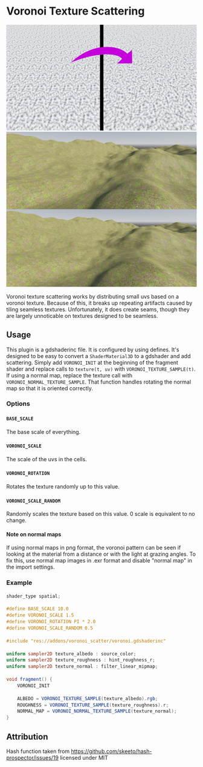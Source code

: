 # Voronoi Texture Scattering

<img alt="An example of voronoi texture scattering" src="example_noise.jpg" width="800px">

<img alt="Another example of voronoi texture scattering" src="example_grass.jpg" width="800px">

Voronoi texture scattering works by distributing small uvs based on a voronoi texture. Because of this, it breaks up repeating artifacts caused by tiling seamless textures. Unfortunately, it does create seams, though they are largely unnoticable on textures designed to be seamless.

## Usage

This plugin is a gdshaderinc file. It is configured by using defines. It's designed to be easy to convert a `ShaderMaterial3D` to a gdshader and add scattering. Simply add `VORONOI_INIT` at the beginning of the fragment shader and replace calls to `texture(t, uv)` with `VORONOI_TEXTURE_SAMPLE(t)`. If using a normal map, replace the texture call with `VORONOI_NORMAL_TEXTURE_SAMPLE`. That function handles rotating the normal map so that it is oriented correctly.

### Options

#### `BASE_SCALE`

The base scale of everything.

#### `VORONOI_SCALE`

The scale of the uvs in the cells.

#### `VORONOI_ROTATION`

Rotates the texture randomly up to this value.

#### `VORONOI_SCALE_RANDOM`

Randomly scales the texture based on this value. 0 scale is equivalent to no change.

#### Note on normal maps

If using normal maps in png format, the voronoi pattern can be seen if looking at the material from a distance or with the light at grazing angles. To fix this, use normal map images in .exr format and disable "normal map" in the import settings.

### Example

```glsl
shader_type spatial;

#define BASE_SCALE 10.0
#define VORONOI_SCALE 1.5
#define VORONOI_ROTATION PI * 2.0
#define VORONOI_SCALE_RANDOM 0.5

#include "res://addons/voronoi_scatter/voronoi.gdshaderinc"

uniform sampler2D texture_albedo : source_color;
uniform sampler2D texture_roughness : hint_roughness_r;
uniform sampler2D texture_normal : filter_linear_mipmap;

void fragment() {
	VORONOI_INIT

	ALBEDO = VORONOI_TEXTURE_SAMPLE(texture_albedo).rgb;
	ROUGHNESS = VORONOI_TEXTURE_SAMPLE(texture_roughness).r;
	NORMAL_MAP = VORONOI_NORMAL_TEXTURE_SAMPLE(texture_normal);
}
```

## Attribution

Hash function taken from https://github.com/skeeto/hash-prospector/issues/19 licensed under MIT
